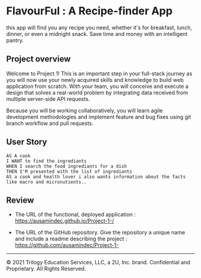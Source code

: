 # FlavourFul : A Recipe-finder App
this app will find you any recipe you need, whether it's for breakfast, lunch, dinner, or even a midnight snack. Save time and money with an intelligent pantry.


## Project overview

Welcome to Project 1! This is an important step in your full-stack journey as you will now use your newly acquired skills and knowledge to build web application from scratch. With your team, you will conceive and execute a design that solves a real-world problem by integrating data received from multiple server-side API requests. 

Because you will be working collaboratively, you will learn agile development methodologies and implement feature and bug fixes using git branch workflow and pull requests.


## User Story

```
AS A cook 
I WANT to find the ingrediants
WHEN I search the food ingrediants for a dish
THEN I'M presented with the list of ingrediants 
AS a cook and health lover i also wants information about the facts like macro and micronutients..

```


## Review


* The URL of the functional, deployed application : https://ausamindec.github.io/Project-1-/

* The URL of the GitHub repository. Give the repository a unique name and include a readme describing the project : https://github.com/ausamindec/Project-1-

- - -
© 2021 Trilogy Education Services, LLC, a 2U, Inc. brand. Confidential and Proprietary. All Rights Reserved.
